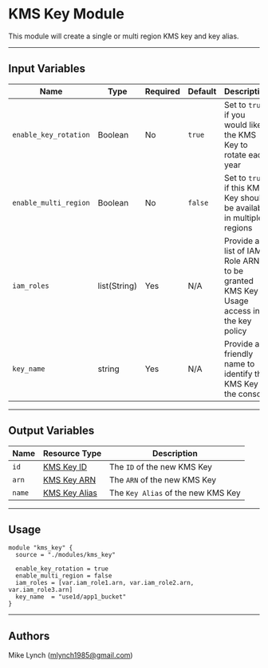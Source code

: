 # KMS Key Module

This module will create a single or multi region KMS key and key alias.

---

## Input Variables

| Name | Type | Required | Default | Description |
| ---- | ---- | -------- | ------- | ----------- |
| `enable_key_rotation` | Boolean | No | `true` | Set to `true` if you would like the KMS Key to rotate each year |
| `enable_multi_region` | Boolean | No | `false` | Set to `true` if this KMS Key should be available in multiple regions |
| `iam_roles` | list(String) | Yes | N/A | Provide a list of IAM Role ARNs to be granted KMS Key Usage access in the key policy |
| `key_name` | string | Yes | N/A | Provide a friendly name to identify this KMS Key in the console |

---

## Output Variables

| Name | Resource Type | Description |
| ---- | ------------- | ----------- |
| `id` | [KMS Key ID](https://registry.terraform.io/providers/hashicorp/aws/latest/docs/resources/lb#id) | The `ID` of the new KMS Key |
| `arn` | [KMS Key ARN](https://registry.terraform.io/providers/hashicorp/aws/latest/docs/resources/lb#arn) | The `ARN` of the new KMS Key |
| `name` | [KMS Key Alias](https://registry.terraform.io/providers/hashicorp/aws/latest/docs/resources/kms_alias#name) | The `Key Alias` of the new KMS Key |

---

## Usage

```hcl
module "kms_key" {
  source = "./modules/kms_key"

  enable_key_rotation = true
  enable_multi_region = false
  iam_roles = [var.iam_role1.arn, var.iam_role2.arn, var.iam_role3.arn]
  key_name  = "use1d/app1_bucket"
}
```

---

## Authors

Mike Lynch ([mlynch1985@gmail.com](mailto:mlynch1985@gmail.com))
